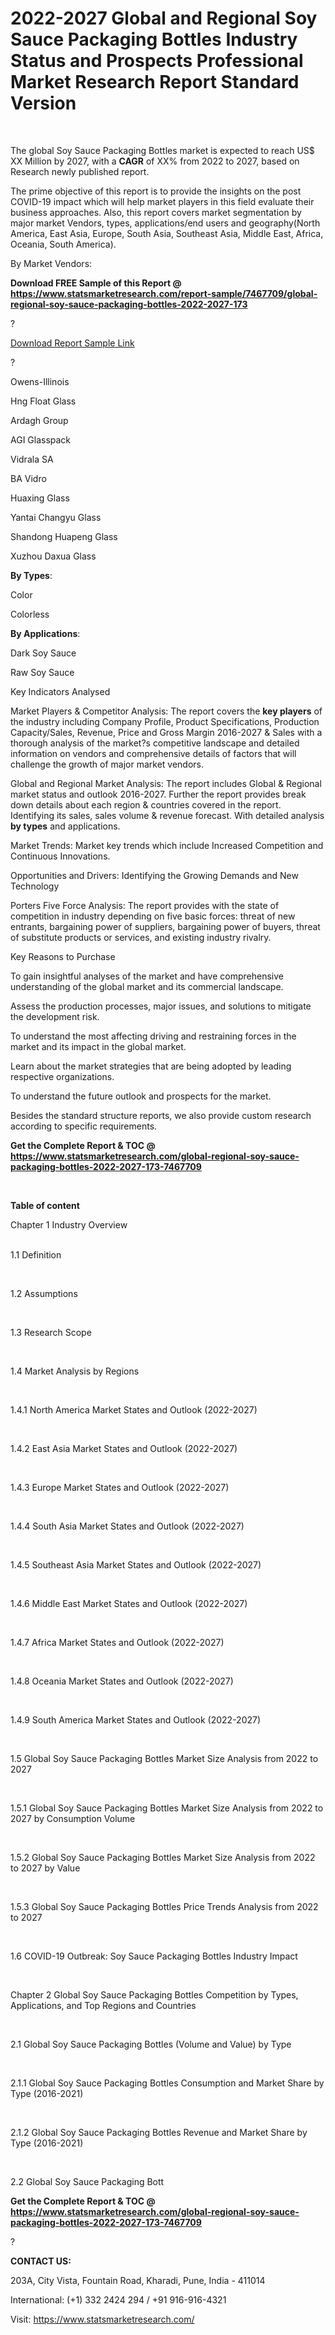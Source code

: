 <h1>2022-2027 Global and Regional Soy Sauce Packaging Bottles Industry Status and Prospects Professional Market Research Report Standard Version</h1><br/><p>The global Soy Sauce Packaging Bottles market is expected to reach US$ XX Million by 2027, with a <strong>CAGR</strong> of XX% from 2022 to 2027, based on Research newly published report.</p>
 
 
 
 <p>The prime objective of this report is to provide the insights on the post COVID-19 impact which will help market players in this field evaluate their business approaches. Also, this report covers market segmentation by major market Vendors, types, applications/end users and geography(North America, East Asia, Europe, South Asia, Southeast Asia, Middle East, Africa, Oceania, South America).</p>
 
 
 
 <p>By Market Vendors:</p>
 
 
 
 <div><b>Download FREE Sample of this Report @ <a href="https://www.statsmarketresearch.com/download-free-sample/7467709/global-regional-soy-sauce-packaging-bottles-2022-2027-173">https://www.statsmarketresearch.com/report-sample/7467709/global-regional-soy-sauce-packaging-bottles-2022-2027-173</a></b></div>
 
 
 
 <p>? </p>
 
 
 
 <p><a href="https://www.statsmarketresearch.com/download-free-sample/7467709/global-regional-soy-sauce-packaging-bottles-2022-2027-173">Download Report Sample Link</a></p>
 
 
 
 <p>? </p>
 
 
 
 <p>Owens-Illinois</p>
 
 
 
 <p>Hng Float Glass</p>
 
 
 
 <p>Ardagh Group</p>
 
 
 
 <p>AGI Glasspack</p>
 
 
 
 <p>Vidrala SA</p>
 
 
 
 <p>BA Vidro</p>
 
 
 
 <p>Huaxing Glass</p>
 
 
 
 <p>Yantai Changyu Glass</p>
 
 
 
 <p>Shandong Huapeng Glass</p>
 
 
 
 <p>Xuzhou Daxua Glass</p>
 
 
 
 <p><strong>By Types</strong>:</p>
 
 
 
 <p>Color</p>
 
 
 
 <p>Colorless</p>
 
 
 
 <p><strong><strong>By Applications</strong></strong>:</p>
 
 
 
 <p>Dark Soy Sauce</p>
 
 
 
 <p>Raw Soy Sauce</p>
 
 
 
 <p>Key Indicators Analysed</p>
 
 
 
 <p>Market Players & Competitor Analysis: The report covers the <strong>key players</strong> of the industry including Company Profile, Product Specifications, Production Capacity/Sales, Revenue, Price and Gross Margin 2016-2027 & Sales with a thorough analysis of the market?s competitive landscape and detailed information on vendors and comprehensive details of factors that will challenge the growth of major market vendors.</p>
 
 
 
 <p>Global and Regional Market Analysis: The report includes Global & Regional market status and outlook 2016-2027. Further the report provides break down details about each region & countries covered in the report. Identifying its sales, sales volume & revenue forecast. With detailed analysis <strong>by types</strong> and applications.</p>
 
 
 
 <p>Market Trends: Market key trends which include Increased Competition and Continuous Innovations.</p>
 
 
 
 <p>Opportunities and Drivers: Identifying the Growing Demands and New Technology</p>
 
 
 
 <p>Porters Five Force Analysis: The report provides with the state of competition in industry depending on five basic forces: threat of new entrants, bargaining power of suppliers, bargaining power of buyers, threat of substitute products or services, and existing industry rivalry.</p>
 
 
 
 <p>Key Reasons to Purchase</p>
 
 
 
 <p>To gain insightful analyses of the market and have comprehensive understanding of the global market and its commercial landscape.</p>
 
 
 
 <p>Assess the production processes, major issues, and solutions to mitigate the development risk.</p>
 
 
 
 <p>To understand the most affecting driving and restraining forces in the market and its impact in the global market.</p>
 
 
 
 <p>Learn about the market strategies that are being adopted by leading respective organizations.</p>
 
 
 
 <p>To understand the future outlook and prospects for the market.</p>
 
 
 
 <p>Besides the standard structure reports, we also provide custom research according to specific requirements.</p>
 
 
 
 <div><b>Get the Complete Report & TOC @ <a href="https://www.statsmarketresearch.com/global-regional-soy-sauce-packaging-bottles-2022-2027-173-7467709">https://www.statsmarketresearch.com/global-regional-soy-sauce-packaging-bottles-2022-2027-173-7467709</a></b></div>
 
 
 
 <p><br />
 
 <b>Table of content</b></p>
 
 
 
 <p>Chapter 1 Industry Overview<br />
 
 <br />
 
 1.1 Definition<br />
 
 <br />
 
 1.2 Assumptions<br />
 
 <br />
 
 1.3 Research Scope<br />
 
 <br />
 
 1.4 Market Analysis by Regions<br />
 
 <br />
 
 1.4.1 North America Market States and Outlook (2022-2027)<br />
 
 <br />
 
 1.4.2 East Asia Market States and Outlook (2022-2027)<br />
 
 <br />
 
 1.4.3 Europe Market States and Outlook (2022-2027)<br />
 
 <br />
 
 1.4.4 South Asia Market States and Outlook (2022-2027)<br />
 
 <br />
 
 1.4.5 Southeast Asia Market States and Outlook (2022-2027)<br />
 
 <br />
 
 1.4.6 Middle East Market States and Outlook (2022-2027)<br />
 
 <br />
 
 1.4.7 Africa Market States and Outlook (2022-2027)<br />
 
 <br />
 
 1.4.8 Oceania Market States and Outlook (2022-2027)<br />
 
 <br />
 
 1.4.9 South America Market States and Outlook (2022-2027)<br />
 
 <br />
 
 1.5 Global Soy Sauce Packaging Bottles Market Size Analysis from 2022 to 2027<br />
 
 <br />
 
 1.5.1 Global Soy Sauce Packaging Bottles Market Size Analysis from 2022 to 2027 by Consumption Volume<br />
 
 <br />
 
 1.5.2 Global Soy Sauce Packaging Bottles Market Size Analysis from 2022 to 2027 by Value<br />
 
 <br />
 
 1.5.3 Global Soy Sauce Packaging Bottles Price Trends Analysis from 2022 to 2027<br />
 
 <br />
 
 1.6 COVID-19 Outbreak: Soy Sauce Packaging Bottles Industry Impact<br />
 
 <br />
 
 Chapter 2 Global Soy Sauce Packaging Bottles Competition by Types, Applications, and Top Regions and Countries<br />
 
 <br />
 
 2.1 Global Soy Sauce Packaging Bottles (Volume and Value) by Type<br />
 
 <br />
 
 2.1.1 Global Soy Sauce Packaging Bottles Consumption and Market Share by Type (2016-2021)<br />
 
 <br />
 
 2.1.2 Global Soy Sauce Packaging Bottles Revenue and Market Share by Type (2016-2021)<br />
 
 <br />
 
 2.2 Global Soy Sauce Packaging Bott</p>
 
 
 
 <div><b>Get the Complete Report & TOC @ <a href="https://www.statsmarketresearch.com/global-regional-soy-sauce-packaging-bottles-2022-2027-173-7467709">https://www.statsmarketresearch.com/global-regional-soy-sauce-packaging-bottles-2022-2027-173-7467709</a></b></div>
 
 
 
 <p>? </p>
 
 
 
 <p><b>CONTACT US:</b><br />
 
 203A, City Vista, Fountain Road, Kharadi, Pune, India - 411014<br />
 
 International: (+1) 332 2424 294 / +91 916-916-4321<br />
 
 Visit: <a href="https://www.statsmarketresearch.com/">https://www.statsmarketresearch.com/</a></p>